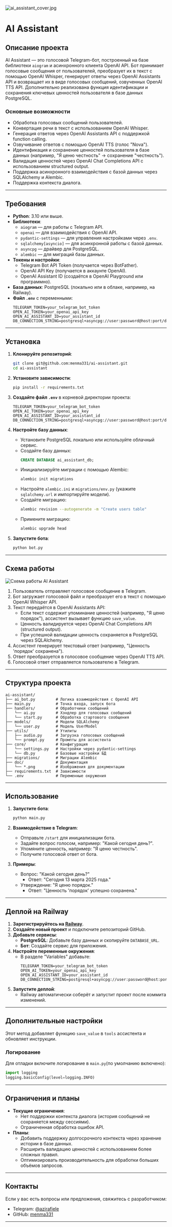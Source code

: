 ![ai_assistant_cover.jpg](doc/ai_assistant_cover.jpg)

# AI Assistant

## Описание проекта

AI Assistant — это голосовой Telegram-бот, построенный на базе библиотеки `aiogram` и асинхронного клиента OpenAI API. Бот принимает голосовые сообщения от пользователей, преобразует их в текст с помощью OpenAI Whisper, генерирует ответы через OpenAI Assistants API и возвращает их в виде голосовых сообщений, озвученных OpenAI TTS API. Дополнительно реализована функция идентификации и сохранения ключевых ценностей пользователя в базе данных PostgreSQL.

### Основные возможности
- Обработка голосовых сообщений пользователей.
- Конвертация речи в текст с использованием OpenAI Whisper.
- Генерация ответов через OpenAI Assistants API с поддержкой function calling.
- Озвучивание ответов с помощью OpenAI TTS (голос "Nova").
- Идентификация и сохранение ценностей пользователя в базе данных (например, "Я ценю честность" → сохранение "честность").
- Валидация ценностей через OpenAI Chat Completions API с использованием structured output.
- Поддержка асинхронного взаимодействия с базой данных через SQLAlchemy и Alembic.
- Поддержка контекста диалога.

---

## Требования

- **Python**: 3.10 или выше.
- **Библиотеки**:
  - `aiogram` — для работы с Telegram API.
  - `openai` — для взаимодействия с OpenAI API.
  - `pydantic-settings` — для управления настройками через `.env`.
  - `sqlalchemy[asyncio]` — для асинхронной работы с базой данных.
  - `asyncpg` — драйвер для PostgreSQL.
  - `alembic` — для миграций базы данных.
- **Токены и настройки**:
  - Telegram Bot API Token (получается через BotFather).
  - OpenAI API Key (получается в аккаунте OpenAI).
  - OpenAI Assistant ID (создаётся в OpenAI Playground или программно).
- **База данных**: PostgreSQL (локально или в облаке, например, на Railway).
- **Файл `.env`** с переменными:
  ```
  TELEGRAM_TOKEN=your_telegram_bot_token
  OPEN_AI_TOKEN=your_openai_api_key
  OPEN_AI_ASSISTANT_ID=your_assistant_id
  DB_CONNECTION_STRING=postgresql+asyncpg://user:password@host:port/dbname
  ```

---

## Установка

1. **Клонируйте репозиторий**:
   ```bash
   git clone git@github.com:menma331/ai-assistant.git
   cd ai-assistant
   ```

2. **Установите зависимости**:
   ```bash
   pip install -r requirements.txt
   ```

3. **Создайте файл `.env`** в корневой директории проекта:
      ```
      TELEGRAM_TOKEN=your_telegram_bot_token
      OPEN_AI_TOKEN=your_openai_api_key
      OPEN_AI_ASSISTANT_ID=your_assistant_id
      DB_CONNECTION_STRING=postgresql+asyncpg://user:password@host:port/dbname
      ```

4. **Настройте базу данных**:
   - Установите PostgreSQL локально или используйте облачный сервис.
   - Создайте базу данных:
     ```sql
     CREATE DATABASE ai_assistant_db;
     ```
   - Инициализируйте миграции с помощью Alembic:
     ```bash
     alembic init migrations
     ```
   - Настройте `alembic.ini` и `migrations/env.py` (укажите `sqlalchemy.url` и импортируйте модели).
   - Создайте миграцию:
     ```bash
     alembic revision --autogenerate -m "Create users table"
     ```
   - Примените миграцию:
     ```bash
     alembic upgrade head
     ```

5. **Запустите бота**:
   ```bash
   python bot.py
   ```

---

## Схема работы

![Схема работы AI Assistant](doc/ai_assistant_principle_of_work.png)

1. Пользователь отправляет голосовое сообщение в Telegram.
2. Бот загружает голосовой файл и преобразует его в текст с помощью OpenAI Whisper API.
3. Текст передаётся в OpenAI Assistants API:
   - Если текст содержит упоминание ценностей (например, "Я ценю порядок"), ассистент вызывает функцию `save_value`.
   - Ценность валидируется через OpenAI Chat Completions API (structured output).
   - При успешной валидации ценность сохраняется в PostgreSQL через SQLAlchemy.
4. Ассистент генерирует текстовый ответ (например, "Ценность 'порядок' сохранена").
5. Ответ преобразуется в голосовое сообщение через OpenAI TTS API.
6. Голосовой ответ отправляется пользователю в Telegram.

---

## Структура проекта

```
ai-assistant/
├── ai_bot.py         # Логика взаимодействия с OpenAI API
├── main.py           # Точка входа, запуск бота
├── handlers/         # Обработчики сообщений
│   └── ai.py         # Хэндлер для голосовых сообщений
│   └── start.py      # Обработка стартового сообщения 
├── models/           # Модели SQLAlchemy
│   └── user.py       # Модель UserModel
├── utils/            # Утилиты
│   ├── audio.py      # Загрузка голосовых сообщений
│   └── prompt.py     # Промпты для ассистента
├── core/             # Конфигурация
│   └── settings.py   # Настройки через pydantic-settings
│   └── db.py         # Базовые настройки БД
├── migrations/       # Миграции Alembic
├── doc/              # Документация
│   └── *.png         # Изображения для документации
├── requirements.txt  # Зависимости
└── .env              # Переменные окружения
```

---

## Использование

1. **Запустите бота**:
   ```bash
   python main.py
   ```

2. **Взаимодействие в Telegram**:
   - Отправьте `/start` для инициализации бота.
   - Задайте вопрос голосом, например: "Какой сегодня день?".
   - Упомяните ценность, например: "Я ценю честность".
   - Получите голосовой ответ от бота.

3. **Примеры**:
   - Вопрос: "Какой сегодня день?"
     - Ответ: "Сегодня 13 марта 2025 года."
   - Утверждение: "Я ценю порядок."
     - Ответ: "Ценность 'порядок' успешно сохранена."

---

## Деплой на Railway

1. **Зарегистрируйтесь на [Railway](https://railway.app/)**.
2. **Создайте новый проект** и подключите репозиторий GitHub.
3. **Добавьте сервисы**:
   - **PostgreSQL**: Добавьте базу данных и скопируйте `DATABASE_URL`.
   - **Бот**: Создайте сервис для приложения.
4. **Настройте переменные окружения**:
   - В разделе "Variables" добавьте:
       ```
      TELEGRAM_TOKEN=your_telegram_bot_token
      OPEN_AI_TOKEN=your_openai_api_key
      OPEN_AI_ASSISTANT_ID=your_assistant_id
      DB_CONNECTION_STRING=postgresql+asyncpg://user:password@host:port/dbname
      ```
5. **Запустите деплой**:
   - Railway автоматически соберёт и запустит проект после коммита изменений.

---

## Дополнительные настройки

Этот метод добавляет функцию `save_value` в `tools` ассистента и обновляет инструкции.

### Логирование
Для отладки включите логирование в `main.py`(по умолчанию включено):
```python
import logging
logging.basicConfig(level=logging.INFO)
```

---

## Ограничения и планы

- **Текущие ограничения**:
  - Нет поддержки контекста диалога (история сообщений не сохраняется между сессиями).
  - Ограниченная обработка ошибок API.
- **Планы**:
  - Добавить поддержку долгосрочного контекста через хранение истории в базе данных.
  - Расширить валидацию ценностей с использованием более сложных правил.
  - Оптимизировать производительность для обработки больших объёмов запросов.

---

## Контакты

Если у вас есть вопросы или предложения, свяжитесь с разработчиком:
- Telegram: [@azirafiele](https://t.me/azirafiele)
- GitHub: [menma331](https://github.com/menma331)

---